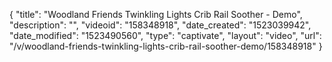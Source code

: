 {
    "title": "Woodland Friends Twinkling Lights Crib Rail Soother - Demo",
    "description": "",
    "videoid": "158348918",
    "date_created": "1523039942",
    "date_modified": "1523490560",
    "type": "captivate",
    "layout": "video",
    "url": "\/v\/woodland-friends-twinkling-lights-crib-rail-soother-demo\/158348918"
}